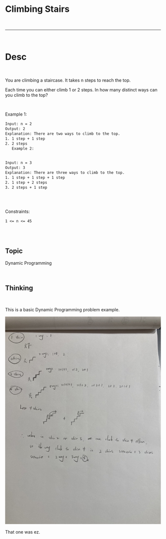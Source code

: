 # Climbing Stairs

<br>

---

<br>

# Desc

<br>

You are climbing a staircase. It takes n steps to reach the top.

Each time you can either climb 1 or 2 steps. In how many distinct ways can you climb to the top?

<br>

Example 1:

```
Input: n = 2
Output: 2
Explanation: There are two ways to climb to the top.
1. 1 step + 1 step
2. 2 steps
   Example 2:
   
```

```
Input: n = 3
Output: 3
Explanation: There are three ways to climb to the top.
1. 1 step + 1 step + 1 step
2. 1 step + 2 steps
3. 2 steps + 1 step
```

<br>
<br>

Constraints:
```
1 <= n <= 45
```

<br>
<br>

## Topic

Dynamic Programming

<br>

## Thinking

<br>

This is a basic Dynamic Programming problem example.

![1](imgs/1.jpg)

That one was ez.